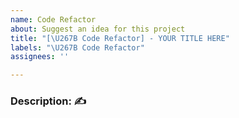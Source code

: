 ```yaml
---
name: Code Refactor
about: Suggest an idea for this project
title: "[\U267B Code Refactor] - YOUR TITLE HERE"
labels: "\U267B Code Refactor"
assignees: ''

---
```


### Description: ✍️
<!-- Please describe the code snippet that needs refactoring -->

